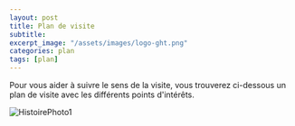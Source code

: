 ```yaml
---
layout: post
title: Plan de visite
subtitle:
excerpt_image: "/assets/images/logo-ght.png"
categories: plan
tags: [plan]
---
```


Pour vous aider à suivre le sens de la visite, vous trouverez ci-dessous un plan de visite avec les différents points d'intérêts.


![HistoirePhoto1](https://chclamecy.github.io/JEP2025/assets/images/plan-de-visite2.jpg)


